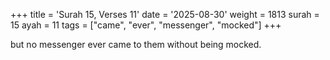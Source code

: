 +++
title = 'Surah 15, Verses 11'
date = '2025-08-30'
weight = 1813
surah = 15
ayah = 11
tags = ["came", "ever", "messenger", "mocked"]
+++

but no messenger ever came to them without being mocked.